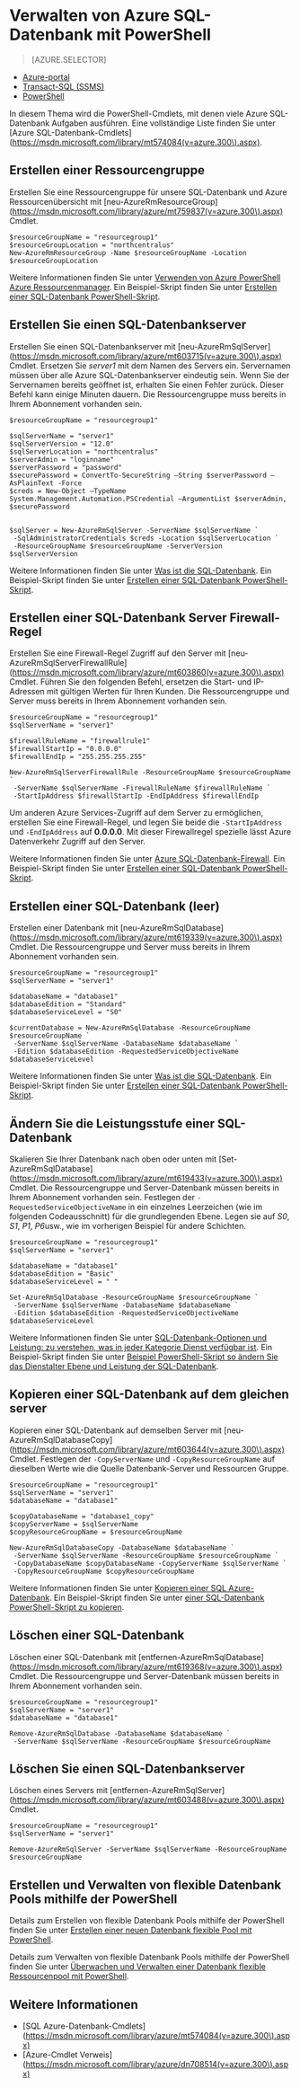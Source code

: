 <properties
    pageTitle="Verwalten von Azure SQL-Datenbank mit PowerShell | Microsoft Azure"
    description="Verwaltung der Azure SQL-Datenbank mit PowerShell."
    services="sql-database"
    documentationCenter=""
    authors="stevestein"
    manager="jhubbard"
    editor="monicar"/>

<tags
    ms.service="sql-database"
    ms.workload="data-management"
    ms.tgt_pltfrm="na"
    ms.devlang="na"
    ms.topic="article"
    ms.date="09/13/2016"
    ms.author="sstein"/>

# <a name="manage-azure-sql-database-with-powershell"></a>Verwalten von Azure SQL-Datenbank mit PowerShell


> [AZURE.SELECTOR]
- [Azure-portal](sql-database-manage-portal.md)
- [Transact-SQL (SSMS)](sql-database-manage-azure-ssms.md)
- [PowerShell](sql-database-manage-powershell.md)

In diesem Thema wird die PowerShell-Cmdlets, mit denen viele Azure SQL-Datenbank Aufgaben ausführen. Eine vollständige Liste finden Sie unter [Azure SQL-Datenbank-Cmdlets] (https://msdn.microsoft.com/library/mt574084(v=azure.300\).aspx).


## <a name="create-a-resource-group"></a>Erstellen einer Ressourcengruppe

Erstellen Sie eine Ressourcengruppe für unsere SQL-Datenbank und Azure Ressourcenübersicht mit [neu-AzureRmResourceGroup] (https://msdn.microsoft.com/library/azure/mt759837(v=azure.300\).aspx) Cmdlet.

```
$resourceGroupName = "resourcegroup1"
$resourceGroupLocation = "northcentralus"
New-AzureRmResourceGroup -Name $resourceGroupName -Location $resourceGroupLocation
```

Weitere Informationen finden Sie unter [Verwenden von Azure PowerShell Azure Ressourcenmanager](../powershell-azure-resource-manager.md).
Ein Beispiel-Skript finden Sie unter [Erstellen einer SQL-Datenbank PowerShell-Skript](sql-database-get-started-powershell.md#create-a-sql-database-powershell-script).

## <a name="create-a-sql-database-server"></a>Erstellen Sie einen SQL-Datenbankserver

Erstellen Sie einen SQL-Datenbankserver mit [neu-AzureRmSqlServer] (https://msdn.microsoft.com/library/azure/mt603715(v=azure.300\).aspx) Cmdlet. Ersetzen Sie *server1* mit dem Namen des Servers ein. Servernamen müssen über alle Azure SQL-Datenbankserver eindeutig sein. Wenn Sie der Servernamen bereits geöffnet ist, erhalten Sie einen Fehler zurück. Dieser Befehl kann einige Minuten dauern. Die Ressourcengruppe muss bereits in Ihrem Abonnement vorhanden sein.

```
$resourceGroupName = "resourcegroup1"

$sqlServerName = "server1"
$sqlServerVersion = "12.0"
$sqlServerLocation = "northcentralus"
$serverAdmin = "loginname"
$serverPassword = "password" 
$securePassword = ConvertTo-SecureString –String $serverPassword –AsPlainText -Force
$creds = New-Object –TypeName System.Management.Automation.PSCredential –ArgumentList $serverAdmin, $securePassword
    

$sqlServer = New-AzureRmSqlServer -ServerName $sqlServerName `
 -SqlAdministratorCredentials $creds -Location $sqlServerLocation `
 -ResourceGroupName $resourceGroupName -ServerVersion $sqlServerVersion
```

Weitere Informationen finden Sie unter [Was ist die SQL-Datenbank](sql-database-technical-overview.md). Ein Beispiel-Skript finden Sie unter [Erstellen einer SQL-Datenbank PowerShell-Skript](sql-database-get-started-powershell.md#create-a-sql-database-powershell-script).


## <a name="create-a-sql-database-server-firewall-rule"></a>Erstellen einer SQL-Datenbank Server Firewall-Regel

Erstellen Sie eine Firewall-Regel Zugriff auf den Server mit [neu-AzureRmSqlServerFirewallRule] (https://msdn.microsoft.com/library/azure/mt603860(v=azure.300\).aspx) Cmdlet. Führen Sie den folgenden Befehl, ersetzen die Start- und IP-Adressen mit gültigen Werten für Ihren Kunden. Die Ressourcengruppe und Server muss bereits in Ihrem Abonnement vorhanden sein.

```
$resourceGroupName = "resourcegroup1"
$sqlServerName = "server1"

$firewallRuleName = "firewallrule1"
$firewallStartIp = "0.0.0.0"
$firewallEndIp = "255.255.255.255"

New-AzureRmSqlServerFirewallRule -ResourceGroupName $resourceGroupName `
 -ServerName $sqlServerName -FirewallRuleName $firewallRuleName `
 -StartIpAddress $firewallStartIp -EndIpAddress $firewallEndIp
```

Um anderen Azure Services-Zugriff auf dem Server zu ermöglichen, erstellen Sie eine Firewall-Regel, und legen Sie beide die `-StartIpAddress` und `-EndIpAddress` auf **0.0.0.0**. Mit dieser Firewallregel spezielle lässt Azure Datenverkehr Zugriff auf den Server.

Weitere Informationen finden Sie unter [Azure SQL-Datenbank-Firewall](https://msdn.microsoft.com/library/azure/ee621782.aspx). Ein Beispiel-Skript finden Sie unter [Erstellen einer SQL-Datenbank PowerShell-Skript](sql-database-get-started-powershell.md#create-a-sql-database-powershell-script).


## <a name="create-a-sql-database-blank"></a>Erstellen einer SQL-Datenbank (leer)

Erstellen einer Datenbank mit [neu-AzureRmSqlDatabase] (https://msdn.microsoft.com/library/azure/mt619339(v=azure.300\).aspx) Cmdlet. Die Ressourcengruppe und Server muss bereits in Ihrem Abonnement vorhanden sein. 

```
$resourceGroupName = "resourcegroup1"
$sqlServerName = "server1"

$databaseName = "database1"
$databaseEdition = "Standard"
$databaseServiceLevel = "S0"

$currentDatabase = New-AzureRmSqlDatabase -ResourceGroupName $resourceGroupName `
 -ServerName $sqlServerName -DatabaseName $databaseName `
 -Edition $databaseEdition -RequestedServiceObjectiveName $databaseServiceLevel
```

Weitere Informationen finden Sie unter [Was ist die SQL-Datenbank](sql-database-technical-overview.md). Ein Beispiel-Skript finden Sie unter [Erstellen einer SQL-Datenbank PowerShell-Skript](sql-database-get-started-powershell.md#create-a-sql-database-powershell-script).


## <a name="change-the-performance-level-of-a-sql-database"></a>Ändern Sie die Leistungsstufe einer SQL-Datenbank

Skalieren Sie Ihrer Datenbank nach oben oder unten mit [Set-AzureRmSqlDatabase] (https://msdn.microsoft.com/library/azure/mt619433(v=azure.300\).aspx) Cmdlet. Die Ressourcengruppe und Server-Datenbank müssen bereits in Ihrem Abonnement vorhanden sein. Festlegen der `-RequestedServiceObjectiveName` in ein einzelnes Leerzeichen (wie im folgenden Codeausschnitt) für die grundlegenden Ebene. Legen sie auf *S0*, *S1*, *P1*, *P6*usw., wie im vorherigen Beispiel für andere Schichten.

```
$resourceGroupName = "resourcegroup1"
$sqlServerName = "server1"

$databaseName = "database1"
$databaseEdition = "Basic"
$databaseServiceLevel = " "

Set-AzureRmSqlDatabase -ResourceGroupName $resourceGroupName `
 -ServerName $sqlServerName -DatabaseName $databaseName `
 -Edition $databaseEdition -RequestedServiceObjectiveName $databaseServiceLevel
```

Weitere Informationen finden Sie unter [SQL-Datenbank-Optionen und Leistung: zu verstehen, was in jeder Kategorie Dienst verfügbar ist](sql-database-service-tiers.md). Ein Beispiel-Skript finden Sie unter [Beispiel PowerShell-Skript so ändern Sie das Dienstalter Ebene und Leistung der SQL-Datenbank](sql-database-scale-up-powershell.md#sample-powershell-script-to-change-the-service-tier-and-performance-level-of-your-sql-database).

## <a name="copy-a-sql-database-to-the-same-server"></a>Kopieren einer SQL-Datenbank auf dem gleichen server

Kopieren einer SQL-Datenbank auf demselben Server mit [neu-AzureRmSqlDatabaseCopy] (https://msdn.microsoft.com/library/azure/mt603644(v=azure.300\).aspx) Cmdlet. Festlegen der `-CopyServerName` und `-CopyResourceGroupName` auf dieselben Werte wie die Quelle Datenbank-Server und Ressourcen Gruppe.

```
$resourceGroupName = "resourcegroup1"
$sqlServerName = "server1"
$databaseName = "database1"

$copyDatabaseName = "database1_copy"
$copyServerName = $sqlServerName
$copyResourceGroupName = $resourceGroupName

New-AzureRmSqlDatabaseCopy -DatabaseName $databaseName `
 -ServerName $sqlServerName -ResourceGroupName $resourceGroupName `
 -CopyDatabaseName $copyDatabaseName -CopyServerName $sqlServerName `
 -CopyResourceGroupName $copyResourceGroupName
```

Weitere Informationen finden Sie unter [Kopieren einer SQL Azure-Datenbank](sql-database-copy.md). Ein Beispiel-Skript finden Sie unter [einer SQL-Datenbank PowerShell-Skript zu kopieren](sql-database-copy-powershell.md#example-powershell-script).


## <a name="delete-a-sql-database"></a>Löschen einer SQL-Datenbank

Löschen einer SQL-Datenbank mit [entfernen-AzureRmSqlDatabase] (https://msdn.microsoft.com/library/azure/mt619368(v=azure.300\).aspx) Cmdlet. Die Ressourcengruppe und Server-Datenbank müssen bereits in Ihrem Abonnement vorhanden sein.

```
$resourceGroupName = "resourcegroup1"
$sqlServerName = "server1"
$databaseName = "database1"

Remove-AzureRmSqlDatabase -DatabaseName $databaseName `
 -ServerName $sqlServerName -ResourceGroupName $resourceGroupName
```

## <a name="delete-a-sql-database-server"></a>Löschen Sie einen SQL-Datenbankserver

Löschen eines Servers mit [entfernen-AzureRmSqlServer] (https://msdn.microsoft.com/library/azure/mt603488(v=azure.300\).aspx) Cmdlet.

```
$resourceGroupName = "resourcegroup1"
$sqlServerName = "server1"

Remove-AzureRmSqlServer -ServerName $sqlServerName -ResourceGroupName $resourceGroupName
```

## <a name="create-and-manage-elastic-database-pools-using-powershell"></a>Erstellen und Verwalten von flexible Datenbank Pools mithilfe der PowerShell

Details zum Erstellen von flexible Datenbank Pools mithilfe der PowerShell finden Sie unter [Erstellen einer neuen Datenbank flexible Pool mit PowerShell](sql-database-elastic-pool-create-powershell.md).

Details zum Verwalten von flexible Datenbank Pools mithilfe der PowerShell finden Sie unter [Überwachen und Verwalten einer Datenbank flexible Ressourcenpool mit PowerShell](sql-database-elastic-pool-manage-powershell.md).



## <a name="related-information"></a>Weitere Informationen

- [SQL Azure-Datenbank-Cmdlets] (https://msdn.microsoft.com/library/azure/mt574084(v=azure.300\).aspx)
- [Azure-Cmdlet Verweis] (https://msdn.microsoft.com/library/azure/dn708514(v=azure.300\).aspx)

